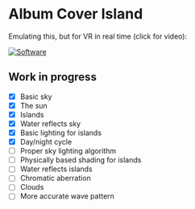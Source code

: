# Album Cover Island
Emulating this, but for VR in real time (click for video):

[![Software](https://img.youtube.com/vi/gML0PukI5rI/0.jpg)](https://www.youtube.com/watch?v=gML0PukI5rI)

## Work in progress
- [x] Basic sky
- [x] The sun
- [x] Islands
- [x] Water reflects sky
- [x] Basic lighting for islands
- [x] Day/night cycle
- [ ] Proper sky lighting algorithm
- [ ] Physically based shading for islands
- [ ] Water reflects islands
- [ ] Chromatic aberration
- [ ] Clouds
- [ ] More accurate wave pattern